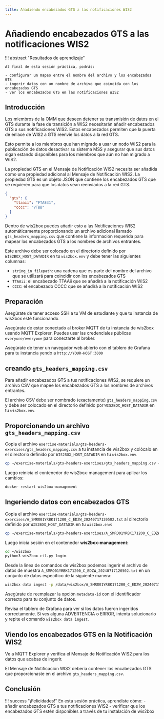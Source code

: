 ```yaml
---
title: Añadiendo encabezados GTS a las notificaciones WIS2
---
```


# Añadiendo encabezados GTS a las notificaciones WIS2

!!! abstract "Resultados de aprendizaje"

    Al final de esta sesión práctica, podrás:
    
    - configurar un mapeo entre el nombre del archivo y los encabezados GTS
    - ingerir datos con un nombre de archivo que coincida con los encabezados GTS
    - ver los encabezados GTS en las notificaciones WIS2

## Introducción

Los miembros de la OMM que deseen detener su transmisión de datos en el GTS durante la fase de transición a WIS2 necesitarán añadir encabezados GTS a sus notificaciones WIS2. Estos encabezados permiten que la puerta de enlace de WIS2 a GTS reenvíe los datos a la red GTS.

Esto permite a los miembros que han migrado a usar un nodo WIS2 para la publicación de datos desactivar su sistema MSS y asegurar que sus datos sigan estando disponibles para los miembros que aún no han migrado a WIS2.

La propiedad GTS en el Mensaje de Notificación WIS2 necesita ser añadida como una propiedad adicional al Mensaje de Notificación WIS2. La propiedad GTS es un objeto JSON que contiene los encabezados GTS que se requieren para que los datos sean reenviados a la red GTS.

```json
{
  "gts": {
    "ttaaii": "FTAE31",
    "cccc": "VTBB"
  }
}
```

Dentro de wis2box puedes añadir esto a las Notificaciones WIS2 automáticamente proporcionando un archivo adicional llamado `gts_headers_mapping.csv` que contiene la información requerida para mapear los encabezados GTS a los nombres de archivos entrantes.

Este archivo debe ser colocado en el directorio definido por `WIS2BOX_HOST_DATADIR` en tu `wis2box.env` y debe tener las siguientes columnas:

- `string_in_filepath`: una cadena que es parte del nombre del archivo que se utilizará para coincidir con los encabezados GTS
- `TTAAii`: el encabezado TTAAii que se añadirá a la notificación WIS2
- `CCCC`: el encabezado CCCC que se añadirá a la notificación WIS2

## Preparación

Asegúrate de tener acceso SSH a tu VM de estudiante y que tu instancia de wis2box esté funcionando.

Asegúrate de estar conectado al broker MQTT de tu instancia de wis2box usando MQTT Explorer. Puedes usar las credenciales públicas `everyone/everyone` para conectarte al broker.

Asegúrate de tener un navegador web abierto con el tablero de Grafana para tu instancia yendo a `http://YOUR-HOST:3000`

## creando `gts_headers_mapping.csv`

Para añadir encabezados GTS a tus notificaciones WIS2, se requiere un archivo CSV que mapee los encabezados GTS a los nombres de archivos entrantes.

El archivo CSV debe ser nombrado (exactamente) `gts_headers_mapping.csv` y debe ser colocado en el directorio definido por `WIS2BOX_HOST_DATADIR` en tu `wis2box.env`. 

## Proporcionando un archivo `gts_headers_mapping.csv`
    
Copia el archivo `exercise-materials/gts-headers-exercises/gts_headers_mapping.csv` a tu instancia de wis2box y colócalo en el directorio definido por `WIS2BOX_HOST_DATADIR` en tu `wis2box.env`.


```bash
cp ~/exercise-materials/gts-headers-exercises/gts_headers_mapping.csv ~/wis2box-data
```

Luego reinicia el contenedor de wis2box-management para aplicar los cambios:

```bash
docker restart wis2box-management
```

## Ingeriendo datos con encabezados GTS

Copia el archivo `exercise-materials/gts-headers-exercises/A_SMRO01YRBK171200_C_EDZW_20240717120502.txt` al directorio definido por `WIS2BOX_HOST_DATADIR` en tu `wis2box.env`:

```bash
cp ~/exercise-materials/gts-headers-exercises/A_SMRO01YRBK171200_C_EDZW_20240717120502.txt ~/wis2box-data
```

Luego inicia sesión en el contenedor **wis2box-management**:

```bash
cd ~/wis2box
python3 wis2box-ctl.py login
```

Desde la línea de comandos de wis2box podemos ingerir el archivo de datos de muestra `A_SMRO01YRBK171200_C_EDZW_20240717120502.txt` en un conjunto de datos específico de la siguiente manera:

```bash
wis2box data ingest -p /data/wis2box/A_SMRO01YRBK171200_C_EDZW_20240717120502.txt --metadata-id urn:wmo:md:not-my-centre:core.surface-based-observations.synop
```

Asegúrate de reemplazar la opción `metadata-id` con el identificador correcto para tu conjunto de datos.

Revisa el tablero de Grafana para ver si los datos fueron ingeridos correctamente. Si ves alguna ADVERTENCIA o ERROR, intenta solucionarlo y repite el comando `wis2box data ingest`.

## Viendo los encabezados GTS en la Notificación WIS2

Ve a MQTT Explorer y verifica el Mensaje de Notificación WIS2 para los datos que acabas de ingerir.

El Mensaje de Notificación WIS2 debería contener los encabezados GTS que proporcionaste en el archivo `gts_headers_mapping.csv`.

## Conclusión

!!! success "¡Felicidades!"
    En esta sesión práctica, aprendiste cómo:
      - añadir encabezados GTS a tus notificaciones WIS2
      - verificar que los encabezados GTS estén disponibles a través de tu instalación de wis2box

    